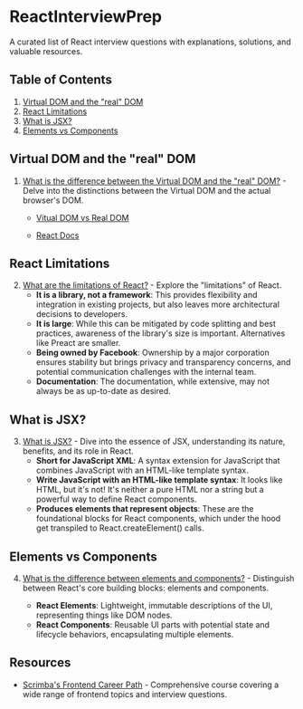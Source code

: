 # ReactInterviewPrep

A curated list of React interview questions with explanations, solutions, and valuable resources.

## Table of Contents

1. [Virtual DOM and the "real" DOM](#virtual-dom-and-the-real-dom)
2. [React Limitations](#react-limitations)
3. [What is JSX?](#what-is-jsx)
4. [Elements vs Components](#elements-vs-components)

## Virtual DOM and the "real" DOM

1. [What is the difference between the Virtual DOM and the "real" DOM?](./VirtualVsRealDOM.jsx) - Delve into the distinctions between the Virtual DOM and the actual browser's DOM.

   - [Vitual DOM vs Real DOM](images/VirtualDOM.png)

   - [React Docs](https://legacy.reactjs.org/docs/faq-internals.html#what-is-the-virtual-dom)

## React Limitations

2. [What are the limitations of React?](./ReactLimitations.jsx) - Explore the "limitations" of React.
    - **It is a library, not a framework**: This provides flexibility and integration in existing projects, but also leaves more architectural decisions to developers.
    - **It is large**: While this can be mitigated by code splitting and best practices, awareness of the library's size is important. Alternatives like Preact are smaller.
    - **Being owned by Facebook**: Ownership by a major corporation ensures stability but brings privacy and transparency concerns, and potential communication challenges with the internal team.
    - **Documentation**: The documentation, while extensive, may not always be as up-to-date as desired.

## What is JSX?

3. [What is JSX?](./JSX.jsx) - Dive into the essence of JSX, understanding its nature, benefits, and its role in React.
    - **Short for JavaScript XML**: A syntax extension for JavaScript that combines JavaScript with an HTML-like template syntax.
    - **Write JavaScript with an HTML-like template syntax**: It looks like HTML, but it's not! It's neither a pure HTML nor a string but a powerful way to define React components.
    - **Produces elements that represent objects**: These are the foundational blocks for React components, which under the hood get transpiled to React.createElement() calls.

## Elements vs Components

4. [What is the difference between elements and components?](./ElementsVsComponents.jsx) - Distinguish between React's core building blocks: elements and components.

    - **React Elements**: Lightweight, immutable descriptions of the UI, representing things like DOM nodes.
    - **React Components**: Reusable UI parts with potential state and lifecycle behaviors, encapsulating multiple elements.

## Resources

- [Scrimba's Frontend Career Path](https://scrimba.com/playlist/pMvNwAD) - Comprehensive course covering a wide range of frontend topics and interview questions.

